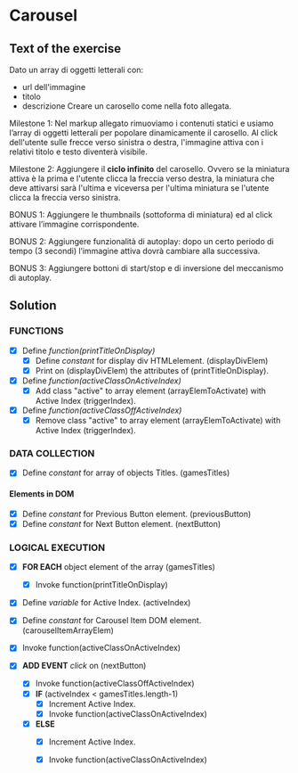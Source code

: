 # Carousel

## Text of the exercise
Dato un array di oggetti letterali con:
- url dell'immagine
- titolo
- descrizione 
Creare un carosello come nella foto allegata.

Milestone 1:
Nel markup allegato rimuoviamo i contenuti statici e usiamo l’array di oggetti letterali per popolare dinamicamente il carosello.
Al click dell'utente sulle frecce verso sinistra o destra, l'immagine attiva con i relativi titolo e testo diventerà visibile.

Milestone 2:
Aggiungere il **ciclo infinito** del carosello. Ovvero se la miniatura attiva è la prima e l'utente clicca la freccia verso destra, la miniatura che deve attivarsi sarà l'ultima e viceversa per l'ultima miniatura se l'utente clicca la freccia verso sinistra.

BONUS 1:
Aggiungere le thumbnails (sottoforma di miniatura) ed al click attivare l’immagine corrispondente.

BONUS 2:
Aggiungere funzionalità di autoplay: dopo un certo periodo di tempo (3 secondi) l’immagine attiva dovrà cambiare alla successiva.

BONUS 3:
Aggiungere bottoni di start/stop e di inversione del meccanismo di autoplay.

## Solution

### FUNCTIONS

- [x] Define *function(printTitleOnDisplay)*
    - [x] Define *constant* for display div HTMLelement. (displayDivElem)
    - [x] Print on (displayDivElem) the attributes of (printTitleOnDisplay).

- [x] Define *function(activeClassOnActiveIndex)*
    - [x] Add class "active" to array element (arrayElemToActivate) with Active Index (triggerIndex).

- [x] Define *function(activeClassOffActiveIndex)*
    - [x] Remove class "active" to array element (arrayElemToActivate) with Active Index (triggerIndex).

### DATA COLLECTION

- [x] Define *constant* for array of objects Titles. (gamesTitles)

#### Elements in DOM

- [x] Define *constant* for Previous Button element. (previousButton)
- [x] Define *constant* for Next Button element. (nextButton)

### LOGICAL EXECUTION

- [x] **FOR EACH** object element of the array (gamesTitles)
    - [x] Invoke function(printTitleOnDisplay)

- [x] Define *variable* for Active Index. (activeIndex)

- [x] Define *constant* for Carousel Item DOM element. (carouselItemArrayElem)

- [x] Invoke function(activeClassOnActiveIndex)

- [x] **ADD EVENT** *click* on (nextButton)
    - [x] Invoke function(activeClassOffActiveIndex)
    - [x] **IF** (activeIndex < gamesTitles.length-1)
        - [x] Increment Active Index.
        - [x] Invoke function(activeClassOnActiveIndex)
    - [x] **ELSE**
        - [x] Increment Active Index.
        - [x] Invoke function(activeClassOnActiveIndex)



